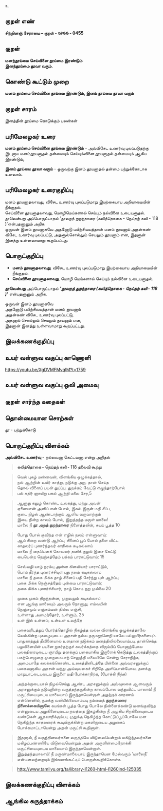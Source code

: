 உ

## குறள் எண் 

**சிற்றினஞ் சேராமை – குறள் - ௦௪௫௫ - 0455**  

## குறள் 

**மனந்தூய்மை செய்வினை தூய்மை இரண்டும்  
இனந்தூய்மை தூவா வரும்.**

## கொண்டு கூட்டும் முறை

**மனம் தூய்மை செய்வினை தூய்மை இரண்டும், இனம் தூய்மை தூவா வரும்** 

## குறள் சாரம் 

இனத்தின் தூய்மை கொடுக்கும் பலன்கள்   

## பரிமேலழகர் உரை

**மனம் தூய்மை செய்வினை தூய்மை இரண்டும்** - அவ்விசேட உணர்வு புலப்படுதற்கு இடனாய மனம்தூயனாதல் தன்மையும் செய்யும்வினை தூயனாதல் தன்மையும் ஆகிய இரண்டும்,  

**இனம் தூய்மை தூவா வரும்** - ஒருவற்கு இனம் தூயனாதல் தன்மை பற்றுக்கோடாக உளவாம்.

## பரிமேலழகர் உரைகுறிப்பு   

மனம் தூயனாதலாவது, விசேட உணர்வு புலப்படுமாறு இயற்கையாய அறியாமையின் நீங்குதல்.  
செய்வினை தூயனாதலாவது, மொழிமெய்களால் செய்யும் நல்வினை உடையனாதல்.  
தூவென்பது அப்பொருட்டாதல் 'தூவறத் துறந்தாரை (கலித்தொகை - நெய்தற் கலி - 118 )'என்பதனானும் அறிக.  
ஒருவன் இனம் தூயனாகவே அதனோடு பயிற்சிவயத்தான் மனம் தூயனாய் அதன்கண் விசேட உணர்வு புலப்பட்டு, அதனால்சொல்லும் செயலும் தூயனாம் என, இதனான் இனத்து உள்ளவாமாறு கூறப்பட்டது.    

## பொருட்குறிப்பு 

* **மனம் தூயனாதலாவது**, விசேட உணர்வு புலப்படுமாறு இயற்கையாய அறியாமையின் நீங்குதல்.  
* **செய்வினை தூயனாதலாவது**, மொழி மெய்களால் செய்யும் நல்வினை உடையனாதல்.  

**தூவென்பது** அப்பொருட்டாதல் _**'தூவறத் துறந்தாரை (கலித்தொகை - நெய்தற் கலி - 118 )'**_ என்பதனானும் அறிக.  

ஒருவன் இனம் தூயனாகவே  
அதனோடு பயிற்சிவயத்தான் மனம் தூயனாய்  
அதன்கண் விசேட உணர்வு புலப்பட்டு,  
அதனால் சொல்லும் செயலும் தூயனாம் என,  
இதனான் இனத்து உள்ளவாமாறு கூறப்பட்டது.      

## இலக்கணக்குறிப்பு  


## உயர் வள்ளுவ வகுப்பு காணொளி

https://youtu.be/XgDVMFMvqlM?t=1759

## உயர் வள்ளுவ வகுப்பு ஒலி அமைவு 

 
## குறள் சார்ந்த கதைகள் 


## தொன்மையான சொற்கள்

தூ - பற்றுக்கோடு   

## பொருட்குறிப்பு விளக்கம்  

**அவ்விசேட உணர்வு** - நல்லவனா கெட்டவனா என்று அறிதல்

>**கலித்தொகை - நெய்தற் கலி - 118	 தலைவி கூற்று**  

>வெல் புகழ் மன்னவன், விளங்கிய ஒழுக்கத்தால்,  
>நல் ஆற்றின் உயிர் காத்து, நடுக்கு அற, தான் செய்த  
>தொல் வினைப் பயன் துய்ப்ப, துறக்கம் வேட்டு எழுந்தாற்போல்  
>பல் கதிர் ஞாயிறு பகல் ஆற்றி மலை சேர,5	  

>ஆனாது கலுழ் கொண்ட உலகத்து, மற்று அவன்  
>ஏனையான் அளிப்பான் போல், இகல் இருள் மதி சீப்ப,  
>குடை நிழல் ஆண்டாற்கும் ஆளிய வருவாற்கும்  
>இடை நின்ற காலம் போல், இறுத்தந்த மருள் மாலை!  
>மாலை நீ **தூ அறத் துறந்தாரை** நினைத்தலின், கயம் பூத்த 10	  

>போது போல் குவிந்த என் எழில் நலம் எள்ளுவாய்;  
>ஆய் சிறை வண்டு ஆர்ப்ப, சினைப் பூப் போல் தளை விட்ட  
>காதலர்ப் புணர்ந்தவர் காரிகை கடிகல்லாய்  
>மாலை நீ தையெனக் கோவலர் தனிக் குழல் இசை கேட்டு  
>பையென்ற நெஞ்சத்தேம் பக்கம் பாராட்டுவாய்; 15	  

>செவ்வழி யாழ் நரம்பு அன்ன கிளவியார் பாராட்டும்,  
>பொய் தீர்ந்த புணர்ச்சியுள் புது நலம் கடிகல்லாய்  
>மாலை நீ தகை மிக்க தாழ் சினைப் பதி சேர்ந்து புள் ஆர்ப்ப,  
>பகை மிக்க நெஞ்சத்தேம் புன்மை பாராட்டுவாய்;   
>தகை மிக்க புணர்ச்சியார், தாழ் கொடி நறு முல்லை 20	  

>முகை முகம் திறந்தன்ன, முறுவலும் கடிகல்லாய்  
>என ஆங்கு மாலையும் அலரும் நோனாது, எம்வயின்  
>நெஞ்சமும் எஞ்சும்மன் தில்ல எஞ்சி,  
>உள்ளாது அமைந்தோர், உள்ளும், 25	  
>உள் இல் உள்ளம், உள்உள் உவந்தே  


>பகைவரிடத்துப் போர்த்தொழில் நிகழ்த்த வல்ல விளங்கிய ஒழுக்கத்தாலே வெல்கின்ற புகழையுடைய அரசன் நல்ல தருமநூனெறி யாலே பல்லுயிர்களையும் பாதுகாத்துத் தீவினையால் உளதான நடுக்கம் மனத்திலில்லையாம்படி தான்செய்த பழவினையின் பயனை நுகர்தற்குச் சுவர்க்கத்தை விரும்பிப் போனாற்போல பலகதிரையுடைய  ஞாயிறு தனக்குப் பகையாகிய இருளைக் கெடுத்து உலகத்திற்குப் பகற்பொழுதை முறைமையாற் செலுத்தி மலையிலே சென்று சேராநிற்க, அமையாதே கலக்கங்கொண்ட உலகத்தினிடத்தே பின்னை அவ்வரசனுக்குப் பகைவனாகிய அரசன் வந்து அவ்வுலகைச் சிறிதே அளிப்பான்போல, தனக்கு மாறுபாட்டையுடைய இருளை மதி போக்காநிற்க, (போக்கி நிற்க)  

>அந்தக்குடையால் நிழல்செய்து ஆண்ட அரசனுக்கும் அவ்வுலகை ஆளவரும் அரசனுக்கும் நடுவுநின்ற வருத்தந்தருகின்ற காலம்போல 
வந்துவிட்ட மாலாய்! நீ மருட்சியையுடைய மாலையாய் இருந்தாயென்றாள்	அதற்குக் காரணம் என்னெனில், நமக்கு வலியில்லையாம்படி நம்மைத் **துறந்தவரை நினைக்கையினாலே** கயங்கள் பூத்த போது போலே நின்னைக்கண்டு மனங்குவிந்த என்னுடைய அழகினையுடைய நலத்தை இகழ்கின்ற நீ அழகிய சிறகினையுடைய வண்டுகள் ஆரவாரிக்கும்படி முறுக்கு நெகிழ்ந்த கோட்டுப்பூப்போலே மன நெகிழ்ந்த காதலரைக் கூடியிருக்கின்ற மகளிருடைய அழகைப் போக்கமாட்டாயென்று அதன் மருட்சி கூறினாள்.   

>இதனால், நீ வருந்தினவர்களை வருத்தியே விடுவையென்றும் மகிழ்ந்தவர்களை மகிழப்பண்ணியே விடுவையென்றும் அதன் அருளின்மைநோக்கி மருட்சியையுடைய மாலையாய் இருந்தாயென்றாள்.  
>இறுத்தந்தமாலாய்! நீ மருண்மாலையாய் இருந்தாயென மேல்வரும் ‘மாலைநீ’ என்பனவற்றையும் இங்ஙனங்கூட்டிப் பொருள்கூறிக்கொள்க  

>http://www.tamilvu.org/ta/library-l1260-html-l1260ind-125035

## இலக்கணக்குறிப்பு விளக்கம்


## ஆங்கில கருத்தாக்கம் 



